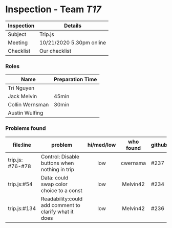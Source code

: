 # Inspection - Team *T17* 
 
| Inspection | Details |
| ----- | ----- |
| Subject | Trip.js|
| Meeting | 10/21/2020 5.30pm online|
| Checklist | Our checklist |

### Roles

| Name | Preparation Time |
| ---- | ---- |
| Tri Nguyen |  |
| Jack Melvin | 45min |
| Collin Wernsman | 30min |
| Austin Wulfing |  |

### Problems found

| file:line | problem | hi/med/low | who found | github#  |
| --- | --- | :---: | :---: | --- |
| trip.js: #76-#78 | Control: Disable buttons when nothing in trip | low | cwernsma | #237 |
| trip.js:#54 | Data: could swap color choice to a const | low | Melvin42 | #234 |
| trip.js:#134 | Readability:could add comment to clarify what it does | low | Melvin42 | #236 |
